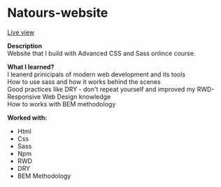 # Natours-website
<a href="https://agile-fox.github.io/Natours-website/" target="_blank">Live view</a>

<b>Description</b> <br>
Website that I build with Advanced CSS and Sass onlince course.

<b>What I learned?</b><br>
I leanerd prinicipals of modern web development and its tools<br>
How to use sass and how it works behind the scenes<br>
Good practices like DRY - don't repeat yourself and improved my RWD- Responsive Web Design knowledge <br>
How to works with BEM methodology<br>

<b>Worked with:</b>
<ul>
  <li>Html</li>
  <li>Css</li>
  <li>Sass</li>
  <li>Npm</li>
  <li>RWD</li>
  <li>DRY</li>
  <li>BEM Methodology</li>
</ul>
